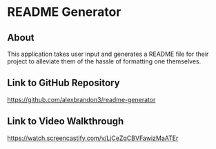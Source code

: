 # README Generator

## About

This application takes user input and generates a README file for their project to alleviate them of the hassle of formatting one themselves.

## Link to GitHub Repository

https://github.com/alexbrandon3/readme-generator


## Link to Video Walkthrough

https://watch.screencastify.com/v/LjCeZqCBVFawizMaATEr
